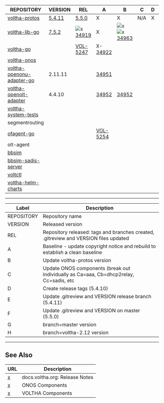  | REPOSITORY | VERSION | REL | A | B | C | D | E | F | G | H | 
 | ---------- | ------- | --- | - | - | - | - | - | - | - | - |
 |  [voltha-protos](https://gerrit.opencord.org/plugins/gitiles/voltha-protos/+/refs/heads/voltha-2.12) |  [5.4.11](https://gerrit.opencord.org/plugins/gitiles/voltha-protos/+/refs/heads/voltha-2.12/VERSION) |  [5.5.0](https://gerrit.opencord.org/plugins/gitiles/voltha-protos/+/refs/heads/master/VERSION)                  | X                                                                        | X                                                                                                                                                                   | N/A | X | [34934](https://gerrit.opencord.org/c/voltha-protos/+/34934)                                                             | [34936](https://gerrit.opencord.org/c/voltha-protos/+/34936) | [5.4.11](https://gerrit.opencord.org/plugins/gitiles/voltha-protos/+/refs/heads/voltha-2.12/VERSION) | [34956](https://gerrit.opencord.org/c/voltha-protos/+/34956)                                 | 
 |  [voltha-lib-go](https://gerrit.opencord.org/plugins/gitiles/voltha-lib-go)                          |  [7.5.2](https://gerrit.opencord.org/plugins/gitiles/voltha-lib-go/+/refs/tags/v7.5.2)                | ![x](https://placehold.co/DAFDAF/DAFDAF/DAFDAF.png) [34919](https://gerrit.opencord.org/c/voltha-lib-go/+/34919) | X                                                                        | ![x](https://placehold.co/15x15/f03c15/f03c15.png) ![x](https://placehold.co/DAFDAF/DAFDAF/DAFDAF.png) [34963](https://gerrit.opencord.org/c/voltha-lib-go/+/34963) |     |   | [34946](https://gerrit.opencord.org/c/voltha-lib-go/+/34946)[34963](https://gerrit.opencord.org/c/voltha-lib-go/+/34963) | [34948](https://gerrit.opencord.org/c/voltha-lib-go/+/34948) |  7.6.0-dev                                                                                           | [7.5.2](http://gerrit.opencord.org/plugins/gitiles/voltha-lib-go/+/refs/tags/v7.5.2/VERSION) | 
 |  [voltha-go](https://gerrit.opencord.org/plugins/gitiles/voltha-go)                                  |                                                                                                       |  [VOL-5247](https://jira.opencord.org/browse/VOL-5247)                                                           | X-[34922](https://gerrit.opencord.org/c/voltha-go/+/34922)               |                                                                                                                                                                     |     |   |                                                                                                                          |                                                              |                                                                                                      |                                                                                              | 
 |  [voltha-onos](https://gerrit.opencord.org/plugins/gitiles/voltha-onos)                              |                                                                                                       |                                                                                                                  |                                                                          |                                                                                                                                                                     |     |   |                                                                                                                          |                                                              |                                                                                                      |                                                                                              | 
 |  [voltha-openonu-adapter-go](https://gerrit.opencord.org/plugins/gitiles/voltha-openonu-adapter-go)  |  2.11.11                                                                                              |                                                                                                                  | [34951](https://gerrit.opencord.org/c/voltha-openonu-adapter-go/+/34951) |                                                                                                                                                                     |     |   |                                                                                                                          |                                                              |                                                                                                      |                                                                                              | 
 |  [voltha-openolt-adapter](https://gerrit.opencord.org/plugins/gitiles/voltha-openolt-adapter)        |  4.4.10                                                                                               |                                                                                                                  | [34952](https://gerrit.opencord.org/c/voltha-openolt-adapter/+/34952)    | [34952](https://gerrit.opencord.org/c/voltha-openolt-adapter/+/34952)                                                                                               |     |   |                                                                                                                          |                                                              |                                                                                                      |                                                                                              | 
 |  [voltha-system-tests](https://gerrit.opencord.org/plugins/gitiles/voltha-system-tests)              |                                                                                                       |                                                                                                                  |                                                                          |                                                                                                                                                                     |     |   |                                                                                                                          |                                                              |                                                                                                      |                                                                                              | 
 |  segmentrouting                                                                                      |                                                                                                       |                                                                                                                  |                                                                          |                                                                                                                                                                     |     |   |                                                                                                                          |                                                              |                                                                                                      |                                                                                              | 
 |  [ofagent-go](https://gerrit.opencord.org/plugins/gitiles/ofagent-go)                                |                                                                                                       |                                                                                                                  | [VOL-5254](https://jira.opencord.org/browse/VOL-5254)                    |                                                                                                                                                                     |     |   |                                                                                                                          |                                                              |                                                                                                      |                                                                                              | 
 |  olt-agent                                                                                           |                                                                                                       |                                                                                                                  |                                                                          |                                                                                                                                                                     |     |   |                                                                                                                          |                                                              |                                                                                                      |                                                                                              | 
 |  [bbsim](https://gerrit.opencord.org/plugins/gitiles/bbsim)                                          |                                                                                                       |                                                                                                                  |                                                                          |                                                                                                                                                                     |     |   |                                                                                                                          |                                                              |                                                                                                      |                                                                                              | 
 |  [bbsim-sadis-server](https://gerrit.opencord.org/plugins/gitiles/bbsim-sadis-server)                |                                                                                                       |                                                                                                                  |                                                                          |                                                                                                                                                                     |     |   |                                                                                                                          |                                                              |                                                                                                      |                                                                                              | 
 |  [voltctl](https://gerrit.opencord.org/plugins/gitiles/voltctl)                                      |                                                                                                       |                                                                                                                  |                                                                          |                                                                                                                                                                     |     |   |                                                                                                                          |                                                              |                                                                                                      |                                                                                              | 
 |  [voltha-helm-charts](https://gerrit.opencord.org/plugins/gitiles/voltha-helm-charts)                |                                                                                                       |                                                                                                                  |                                                                          |                                                                                                                                                                     |     |   |                                                                                                                          |                                                              |                                                                                                      |                                                                                              | 




---

| Label | Description |
| ----- | ----------- |
 |  REPOSITORY | Repository name                                                                         | 
 |  VERSION    | Released version                                                                        | 
 |  REL        | Repository released: tags and branches created, .gitreview and VERSION files updated    | 
 |  A          | Baseline - update copyright notice and rebuild to establish a clean baseline            | 
 |  B          | Update voltha-protos version                                                            | 
 |  C          | Update ONOS components (break out individually as Ca=aaa, Cb=dhcp2relay, Cc=sadis, etc  | 
 |  D          | Create release tags (5.4.10)                                                            | 
 |  E          | Update .gitreview and VERSION release branch (5.4.11)                                   | 
 |  F          | Update .gitreview and VERSION on master (5.5.0)                                         | 
 |  G          | branch=master version                                                                   | 
 |  H          | branch=voltha-2.12 version                                                              | 


---

## See Also

| URL | Description |
| --- | ----------- |
| [x](https://docs.voltha.org) | docs.voltha.org: Release Notes |
| [x](https://docs.voltha.org/master/release_notes/voltha_2.12.html#onos-components) | ONOS Components |
| [x](https://docs.voltha.org/master/release_notes/voltha_2.12.html#voltha-components) | VOLTHA Components |
